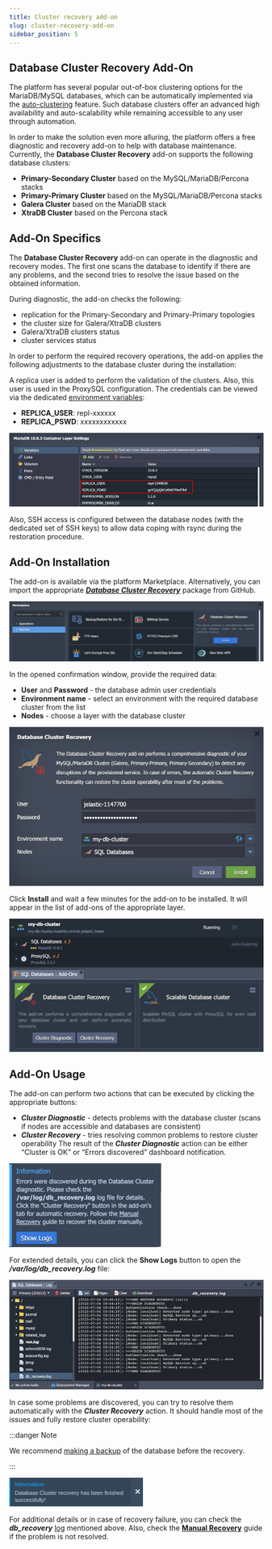 ```yaml
---
title: Cluster recovery add-on
slug: cluster-recovery-add-on
sidebar_position: 5
---
```


## Database Cluster Recovery Add-On

The platform has several popular out-of-box clustering options for the MariaDB/MySQL databases, which can be automatically implemented via the [auto-clustering](http://localhost:3000/docs/application-setting/scaling-and-clustering/auto-clustering-of-instances#auto-clustering-of-instances-via-topology-wizard) feature. Such database clusters offer an advanced high availability and auto-scalability while remaining accessible to any user through automation.

In order to make the solution even more alluring, the platform offers a free diagnostic and recovery add-on to help with database maintenance. Currently, the **Database Cluster Recovery** add-on supports the following database clusters:

- **Primary-Secondary Cluster** based on the MySQL/MariaDB/Percona stacks
- **Primary-Primary Cluster** based on the MySQL/MariaDB/Percona stacks
- **Galera Cluster** based on the MariaDB stack
- **XtraDB Cluster** based on the Percona stack

## Add-On Specifics

The **Database Cluster Recovery** add-on can operate in the diagnostic and recovery modes. The first one scans the database to identify if there are any problems, and the second tries to resolve the issue based on the obtained information.

During diagnostic, the add-on checks the following:

- replication for the Primary-Secondary and Primary-Primary topologies
- the cluster size for Galera/XtraDB clusters
- Galera/XtraDB clusters status
- cluster services status

In order to perform the required recovery operations, the add-on applies the following adjustments to the database cluster during the installation:

A replica user is added to perform the validation of the clusters. Also, this user is used in the ProxySQL configuration. The credentials can be viewed via the dedicated [environment variables](http://localhost:3000/docs/environment-management/environment-variables/environment-variables):

- **REPLICA_USER**: repl-xxxxxx
- **REPLICA_PSWD**: xxxxxxxxxxxx

<div style={{
    display:'flex',
    justifyContent: 'center',
    margin: '0 0 1rem 0'
}}>

![Locale Dropdown](./img/ClusterRecoveryAdd-On/01-replica-user-credentials.png)

</div>

Also, SSH access is configured between the database nodes (with the dedicated set of SSH keys) to allow data coping with rsync during the restoration procedure.

## Add-On Installation

The add-on is available via the platform Marketplace. Alternatively, you can import the appropriate **_[Database Cluster Recovery](https://github.com/jelastic-jps/mysql-cluster/tree/master/addons/recovery)_** package from GitHub.

<div style={{
    display:'flex',
    justifyContent: 'center',
    margin: '0 0 1rem 0'
}}>

![Locale Dropdown](./img/ClusterRecoveryAdd-On/02-database-recovery-addon.png)

</div>

In the opened confirmation window, provide the required data:

- **User** and **Password** - the database admin user credentials
- **Environment name** - select an environment with the required database cluster from the list
- **Nodes** - choose a layer with the database cluster

<div style={{
    display:'flex',
    justifyContent: 'center',
    margin: '0 0 1rem 0'
}}>

![Locale Dropdown](./img/ClusterRecoveryAdd-On/03-recovery-addon-installation.png)

</div>

Click **Install** and wait a few minutes for the add-on to be installed. It will appear in the list of add-ons of the appropriate layer.

<div style={{
    display:'flex',
    justifyContent: 'center',
    margin: '0 0 1rem 0'
}}>

![Locale Dropdown](./img/ClusterRecoveryAdd-On/04-recovery-addon-actions.png)

</div>

## Add-On Usage

The add-on can perform two actions that can be executed by clicking the appropriate buttons:

- **_Cluster Diagnostic_** - detects problems with the database cluster (scans if nodes are accessible and databases are consistent)
- **_Cluster Recovery_** - tries resolving common problems to restore cluster operability
  The result of the **_Cluster Diagnostic_** action can be either “Cluster is OK” or “Errors discovered” dashboard notification.

<div style={{
    display:'flex',
    justifyContent: 'center',
    margin: '0 0 1rem 0'
}}>

![Locale Dropdown](./img/ClusterRecoveryAdd-On/05-recovery-addon-diagnostic-errors.png)

</div>

For extended details, you can click the **Show Logs** button to open the **_/var/log/db_recovery.log_** file:

<div style={{
    display:'flex',
    justifyContent: 'center',
    margin: '0 0 1rem 0'
}}>

![Locale Dropdown](./img/ClusterRecoveryAdd-On/06-recovery-addon-logs.png)

</div>

In case some problems are discovered, you can try to resolve them automatically with the **_Cluster Recovery_** action. It should handle most of the issues and fully restore cluster operability:

:::danger Note

We recommend [making a backup](/docs/Database/Database%20Hosting/Manual%20Database%20Backups#manual-database-backups) of the database before the recovery.

:::

<div style={{
    display:'flex',
    justifyContent: 'center',
    margin: '0 0 1rem 0'
}}>

![Locale Dropdown](./img/ClusterRecoveryAdd-On/07-successful-recovery.png)

</div>

For additional details or in case of recovery failure, you can check the **_db_recovery_** [log](http://localhost:3000/docs/application-setting/built-in-monitoring/log-files#view-log-files) mentioned above. Also, check the **[Manual Recovery](https://github.com/jelastic-jps/mysql-cluster/blob/master/addons/recovery/docs/ManualRecoveryGuide.md#configuration-file-restoration)** guide if the problem is not resolved.
